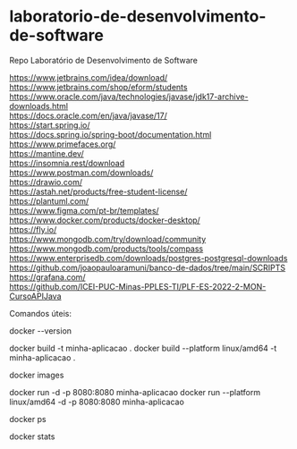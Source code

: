# laboratorio-de-desenvolvimento-de-software
Repo Laboratório de Desenvolvimento de Software

https://www.jetbrains.com/idea/download/
<br>https://www.jetbrains.com/shop/eform/students
<br>https://www.oracle.com/java/technologies/javase/jdk17-archive-downloads.html
<br>https://docs.oracle.com/en/java/javase/17/
<br>https://start.spring.io/
<br>https://docs.spring.io/spring-boot/documentation.html
<br>https://www.primefaces.org/
<br>https://mantine.dev/
<br>https://insomnia.rest/download
<br>https://www.postman.com/downloads/
<br>https://drawio.com/
<br>https://astah.net/products/free-student-license/
<br>https://plantuml.com/
<br>https://www.figma.com/pt-br/templates/
<br>https://www.docker.com/products/docker-desktop/
<br>https://fly.io/
<br>https://www.mongodb.com/try/download/community
<br>https://www.mongodb.com/products/tools/compass
<br>https://www.enterprisedb.com/downloads/postgres-postgresql-downloads
<br>https://github.com/joaopauloaramuni/banco-de-dados/tree/main/SCRIPTS
<br>https://grafana.com/
<br>https://github.com/ICEI-PUC-Minas-PPLES-TI/PLF-ES-2022-2-MON-CursoAPIJava

Comandos úteis:

docker --version

docker build -t minha-aplicacao .
docker build --platform linux/amd64 -t minha-aplicacao .

docker images

docker run -d -p 8080:8080 minha-aplicacao
docker run --platform linux/amd64 -d -p 8080:8080 minha-aplicacao

docker ps

docker stats

